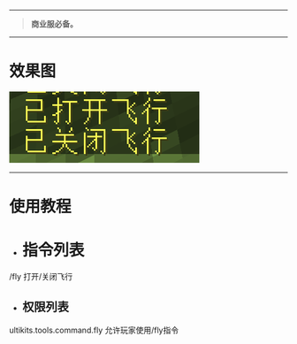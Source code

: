 
---

> **商业服必备。**

---

# 效果图

![](/assets/飞行指令.png)

---

# 使用教程

* # 指令列表

/fly 打开/关闭飞行

* ## 权限列表

ultikits.tools.command.fly 允许玩家使用/fly指令

